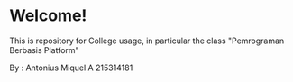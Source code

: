 # Welcome!

This is repository for College usage, in particular the class "Pemrograman Berbasis Platform"

By : 
Antonius Miquel A
215314181
